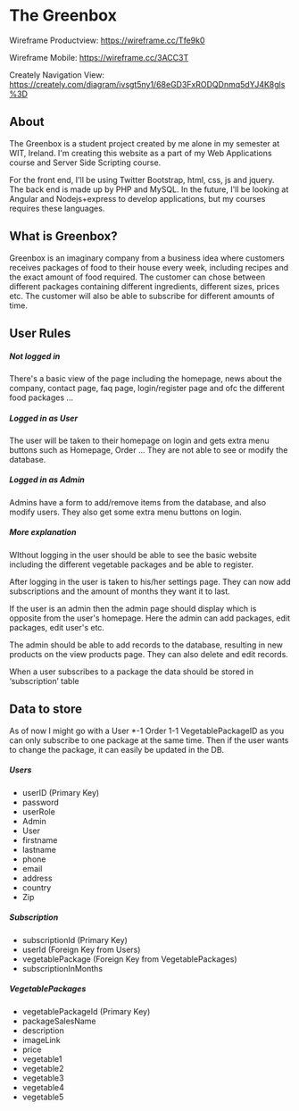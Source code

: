 # The Greenbox 
Wireframe Productview: https://wireframe.cc/Tfe9k0 

Wireframe Mobile: https://wireframe.cc/3ACC3T 

Creately Navigation View: https://creately.com/diagram/ivsgt5ny1/68eGD3FxRODQDnmq5dYJ4K8gls%3D


## About
The Greenbox is a student project created by me alone in my semester at WIT, Ireland. I'm
creating this website as a part of my Web Applications course and Server Side Scripting course.

For the front end, I'll be using Twitter Bootstrap, html, css, js and jquery. The back end
is made up by PHP and MySQL. In the future, I'll be looking at Angular and Nodejs+express to 
develop applications, but my courses requires these languages.

## What is Greenbox?
Greenbox is an imaginary company from a business idea where customers receives packages of food to their
house every week, including recipes and the exact amount of food required. The customer can chose between
different packages containing different ingredients, different sizes, prices etc. The customer will also
be able to subscribe for different amounts of time.

## User Rules

##### Not logged in
There's a basic view of the page including the homepage, news about the company, contact page, faq page,
login/register page and ofc the different food packages ... 

##### Logged in as User
The user will be taken to their homepage on login and gets extra menu buttons such as Homepage, Order ... 
They are not able to see or modify the database.

##### Logged in as Admin
Admins have a form to add/remove items from the database, and also modify users. They also get some extra
menu buttons on login. 

##### More explanation
WIthout logging in the user should be able to see the basic website including the different vegetable packages and be able to register.


After logging in the user is taken to his/her settings page. They can now add subscriptions and the amount of months they want it to last. 

If the user is an admin then the admin page should display which is opposite from the user's homepage. Here the admin can add packages, edit packages, edit user's etc.


The admin should be able to add records to the database, resulting in new products on the view products page. They can also delete and edit records.


When a user subscribes to a package the data should be stored in ‘subscription’ table

## Data to store
As of now I might go with a User *-1 Order 1-1 VegetablePackageID as you can only subscribe to one package at the same time. Then if the user wants to change the package, it can easily be updated in the DB. 


##### Users  
* userID (Primary Key)
* password 
* userRole
* Admin
* User 
* firstname 
* lastname 
* phone 
* email 
* address
* country 
* Zip

##### Subscription
* subscriptionId (Primary Key)
* userId (Foreign Key from Users)
* vegetablePackage (Foreign Key from VegetablePackages)
* subscriptionInMonths

##### VegetablePackages
* vegetablePackageId (Primary Key)
* packageSalesName
* description
* imageLink
* price
* vegetable1
* vegetable2
* vegetable3
* vegetable4
* vegetable5